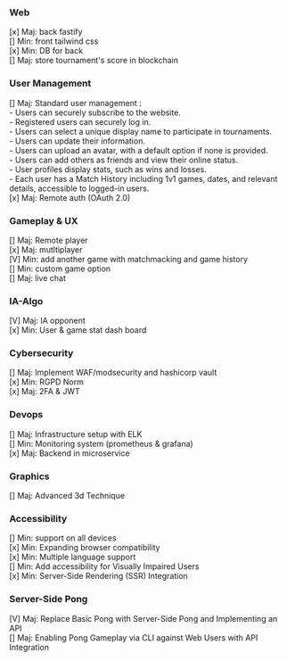 ### Web
[x] Maj: back fastify  
[] Min: front tailwind css  
[x] Min: DB for back  
[] Maj: store tournament's score in blockchain  

### User Management
[] Maj: Standard user management :  
	- Users can securely subscribe to the website.  
	- Registered users can securely log in.  
	- Users can select a unique display name to participate in tournaments.  
	- Users can update their information.  
	- Users can upload an avatar, with a default option if none is provided.  
	- Users can add others as friends and view their online status.  
	- User profiles display stats, such as wins and losses.  
	- Each user has a Match History including 1v1 games, dates, and relevant  
	details, accessible to logged-in users.  
[x] Maj: Remote auth (OAuth 2.0)  

### Gameplay & UX
[] Maj: Remote player  
[x] Maj: mutltiplayer  
[V] Min: add another game with matchmacking and game history  
[] Min: custom game option  
[] Maj: live chat  
 
### IA-Algo
[V] Maj: IA opponent  
[x] Min: User & game stat dash board  	

### Cybersecurity
[] Maj: Implement WAF/modsecurity and hashicorp vault  
[x] Min: RGPD Norm  
[x] Maj: 2FA & JWT  

### Devops
[] Maj: Infrastructure setup with ELK  
[] Min: Monitoring system (prometheus & grafana)  
[x] Maj: Backend in microservice  

### Graphics
[] Maj: Advanced 3d Technique  

### Accessibility
[] Min: support on all devices  
[x] Min: Expanding browser compatibility  
[x] Min: Multiple language support  
[] Min: Add accessibility for Visually Impaired Users  
[x] Min: Server-Side Rendering (SSR) Integration  

### Server-Side Pong
[V] Maj: Replace Basic Pong with Server-Side Pong and Implementing an API  
[] Maj: Enabling Pong Gameplay via CLI against Web Users with API Integration  








